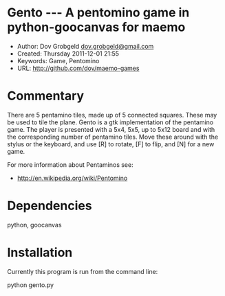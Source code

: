 # Gento --- A pentomino game in python-goocanvas for maemo

* Author: Dov Grobgeld <dov.grobgeld@gmail.com>
* Created: Thursday 2011-12-01 21:55 
* Keywords: Game, Pentomino
* URL: <http://github.com/dov/maemo-games>

# Commentary

There are 5 pentamino tiles, made up of 5 connected squares. These may be used to tile the plane. Gento is a gtk implementation of the pentamino game. The player is presented with a 5x4, 5x5, up to 5x12 board and with the corresponding number of pentamino tiles. Move these around with the stylus or the keyboard, and use [R] to rotate, [F] to flip, and [N] for a new game.

For more information about Pentaminos see:

* http://en.wikipedia.org/wiki/Pentomino

# Dependencies

python, goocanvas

# Installation

Currently this program is run from the command line:

  python gento.py
  

